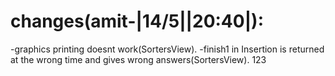 # changes(amit-|14/5||20:40|):
-graphics printing doesnt work(SortersView).
-finish1 in Insertion is returned at the wrong time and gives wrong answers(SortersView).
123

